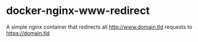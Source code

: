 docker-nginx-www-redirect
===========================

A simple nginx container that redirects all http://www.domain.tld requests to https://domain.tld 
